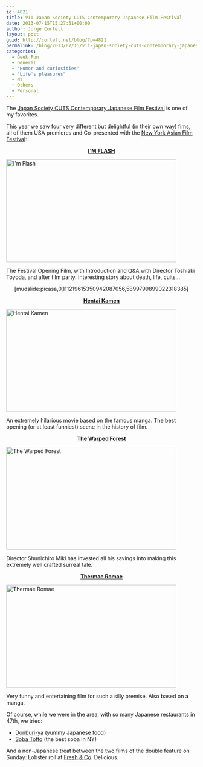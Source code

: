 ```yaml
---
id: 4821
title: VII Japan Society CUTS Contemporary Japanese Film Festival
date: 2013-07-15T15:27:51+00:00
author: Jorge Cortell
layout: post
guid: http://cortell.net/blog/?p=4821
permalink: /blog/2013/07/15/vii-japan-society-cuts-contemporary-japanese-film-festival/
categories:
  - Geek Fun
  - General
  - 'Humor and curiosities'
  - "Life's pleasures"
  - NY
  - Others
  - Personal
---
```

The <a title="http://www.japansociety.org/japan-cuts-2013" href="http://www.japansociety.org/japan-cuts-2013" target="_blank">Japan Society CUTS Contemporary Japanese Film Festival</a> is one of my favorites.

This year we saw four very different but delightful (in their own way) fims, all of them USA premieres and Co-presented with the <a title="http://subwaycinema.com/nyaff13/" href="http://subwaycinema.com/nyaff13/" target="_blank">New York Asian Film Festival</a>:

<p style="text-align: center">
  <a title="http://www.japansociety.org/event/im-flash" href="http://www.japansociety.org/event/im-flash" target="_blank"><strong>I`M FLASH</strong></a>
</p>

<img class="aligncenter" alt="I'm Flash" src="http://www.japansociety.org/resources/legacy/event/Website_large_flash.jpg" width="450" height="271" />

The Festival Opening Film, with Introduction and Q&A with Director Toshiaki Toyoda, and after film party. Interesting story about death, life, cults...

<p style="text-align: center">
  [mudslide:picasa,0,111219615350942087056,5899799899022318385]
</p>

<p style="text-align: center">
</p>

<p style="text-align: center">
  <a title="http://www.japansociety.org/event/hentai-kamen-forbidden-super-hero" href="http://www.japansociety.org/event/hentai-kamen-forbidden-super-hero" target="_blank"><strong>Hentai Kamen</strong></a>
</p>

<img class="aligncenter" alt="Hentai Kamen" src="http://www.japansociety.org/resources/legacy/event/Website_large_hentai.jpg" width="450" height="271" />

<p style="text-align: left">
  An extremely hilarious movie based on the famous manga. The best opening (or at least funniest) scene in the history of film.
</p>

<p style="text-align: center">
</p>

<p style="text-align: center">
  <a title="http://www.japansociety.org/event/the-warped-forest" href="http://www.japansociety.org/event/the-warped-forest" target="_blank"><strong>The Warped Forest</strong></a>
</p>

<img class="aligncenter" alt="The Warped Forest" src="http://www.japansociety.org/resources/legacy/event/Website_large_warped.jpg" width="450" height="271" />

<p style="text-align: left">
  Director Shunichiro Miki has invested all his savings into making this extremely well crafted surreal tale.
</p>

<p style="text-align: center">
</p>

<p style="text-align: center">
  <strong><a title="http://www.japansociety.org/event/thermae-romae-1" href="http://www.japansociety.org/event/thermae-romae-1" target="_blank">Thermae Romae</a></strong>
</p>

<img class="aligncenter" alt="Thermae Romae" src="http://www.japansociety.org/resources/legacy/event/Website_large_romae.jpg" width="450" height="271" />

<p style="text-align: left">
  Very funny and entertaining film for such a silly premise. Also based on a manga.
</p>

<p style="text-align: center">
</p>

Of course, while we were in the area, with so many Japanese restaurants in 47th, we tried:

  * <a title="http://donburiyanyc.com" href="http://donburiyanyc.com" target="_blank">Donburi-ya</a> (yummy Japanese food)
  * <a title="http://www.sobatotto.com" href="http://www.sobatotto.com" target="_blank">Soba Totto</a> (the best soba in NY)

And a non-Japanese treat between the two films of the double feature on Sunday: Lobster roll at <a title="http://www.freshandconyc.com" href="http://www.freshandconyc.com" target="_blank">Fresh & Co</a>. Delicious.